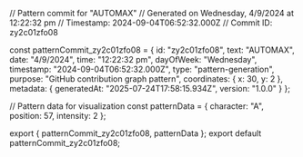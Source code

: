 // Pattern commit for "AUTOMAX"
// Generated on Wednesday, 4/9/2024 at 12:22:32 pm
// Timestamp: 2024-09-04T06:52:32.000Z
// Commit ID: zy2c01zfo08

const patternCommit_zy2c01zfo08 = {
  id: "zy2c01zfo08",
  text: "AUTOMAX",
  date: "4/9/2024",
  time: "12:22:32 pm",
  dayOfWeek: "Wednesday",
  timestamp: "2024-09-04T06:52:32.000Z",
  type: "pattern-generation",
  purpose: "GitHub contribution graph pattern",
  coordinates: {
    x: 30,
    y: 2
  },
  metadata: {
    generatedAt: "2025-07-24T17:58:15.934Z",
    version: "1.0.0"
  }
};

// Pattern data for visualization
const patternData = {
  character: "A",
  position: 57,
  intensity: 2
};

export { patternCommit_zy2c01zfo08, patternData };
export default patternCommit_zy2c01zfo08;
